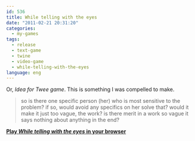 ```yaml
---
id: 536
title: While telling with the eyes
date: "2011-02-21 20:31:20"
categories:
  - my-games
tags:
  - release
  - text-game
  - twine
  - video-game
  - while-telling-with-the-eyes
language: eng
---
```


Or, _Idea for Twee game_. This is something I was compelled to make.

> so is there one specific person (her) who is most sensitive to the problem? if so, would avoid any specifics on her solve that? would it make it just too vague, the work? is there merit in a work so vague it says nothing about anything in the end?

[**Play _While telling with the eyes_ in your browser**](//www.agj.cl/files/games/wtwte/)
